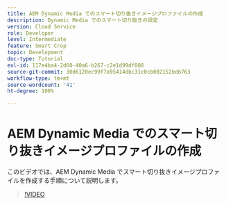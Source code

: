 ```yaml
---
title: AEM Dynamic Media でのスマート切り抜きイメージプロファイルの作成
description: Dynamic Media でのスマート切り抜きの設定
version: Cloud Service
role: Developer
level: Intermediate
feature: Smart Crop
topic: Development
doc-type: Tutorial
exl-id: 117e4ba4-2d60-40a6-b267-c2e1d99df808
source-git-commit: 30d6120ec99f7a95414dbc31c0cb002152bd6763
workflow-type: tm+mt
source-wordcount: '41'
ht-degree: 100%

---
```


# AEM Dynamic Media でのスマート切り抜きイメージプロファイルの作成

このビデオでは、AEM Dynamic Media でスマート切り抜きイメージプロファイルを作成する手順について説明します。

>[!VIDEO](https://video.tv.adobe.com/v/335460?quality=12&learn=on)
